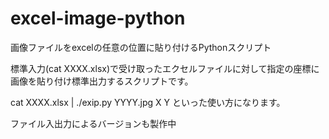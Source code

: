 # excel-image-python
画像ファイルをexcelの任意の位置に貼り付けるPythonスクリプト

標準入力(cat XXXX.xlsx)で受け取ったエクセルファイルに対して指定の座標に画像を貼り付け標準出力するスクリプトです。

cat XXXX.xlsx | ./exip.py YYYY.jpg X Y といった使い方になります。

ファイル入出力によるバージョンも製作中
